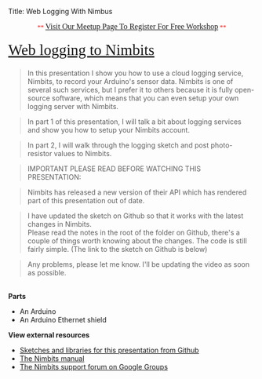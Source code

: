Title: Web Logging With Nimbus

<div class="jumbotron">
<div class="container-fluid">
<h2 class="section-title" data-lecture-id="276232" data-lecture-url="/courses/arduino-sbs/lectures/276232" data-next-lecture-id="276233" data-next-lecture-url="/courses/arduino-sbs/lectures/276233" data-previous-lecture-id="276230" data-previous-lecture-url="/courses/arduino-sbs/lectures/276230" id="lecture_heading" style="box-sizing: border-box; color: #333333; font-family: proxima; font-size: 31px; line-height: 41px; margin-bottom: 18px; margin-top: 10px; text-align: center;">
<span style="color: red; font-family: 'Times New Roman'; font-size: small; font-weight: normal; line-height: normal;">**&nbsp;</span><a href="http://www.meetup.com/TechmillDenton/" rel="nofollow" style="font-family: 'Times New Roman'; font-size: medium; font-weight: normal; line-height: normal; text-align: center;" target="_blank">Visit Our Meetup Page To Register For Free Workshop</a><span style="color: red; font-family: 'Times New Roman'; font-size: small; font-weight: normal; line-height: normal;">&nbsp;**</span></h2>
<h2 class="section-title" data-lecture-id="276232" data-lecture-url="/courses/arduino-sbs/lectures/276232" data-next-lecture-id="276233" data-next-lecture-url="/courses/arduino-sbs/lectures/276233" data-previous-lecture-id="276230" data-previous-lecture-url="/courses/arduino-sbs/lectures/276230" id="lecture_heading" style="box-sizing: border-box; color: #333333; font-family: Proxima; font-size: 31px; line-height: 41px; margin-bottom: 18px; margin-top: 10px;">
<span style="font-weight: normal;"><a href="http://txplore.tv/courses/arduino-sbs/lectures/276232?affcode=6107_xiz8dp9c" rel="nofollow" target="_blank">Web logging to Nimbits</a></span></h2>
<blockquote class="tr_bq">
In this presentation I show you how to use a cloud logging service, Nimbits, to record your Arduino's sensor data. Nimbits is one of several such services, but I prefer it to others because it is fully open-source software, which means that you can even setup your own logging server with Nimbits.</blockquote>
<blockquote class="tr_bq">
In part 1 of this presentation, I will talk a bit about logging services and show you how to setup your Nimbits account.</blockquote>
<blockquote class="tr_bq">
In part 2, I will walk through the logging sketch and post photo-resistor values to Nimbits.</blockquote>
<blockquote class="tr_bq">
IMPORTANT PLEASE READ BEFORE WATCHING THIS PRESENTATION:</blockquote>
<blockquote class="tr_bq">
Nimbits has released a new version of their API which has rendered part of this presentation out of date.</blockquote>
<blockquote class="tr_bq">
I have updated the sketch on Github so that it works with the latest changes in Nimbits.<br />
Please read the notes in the root of the folder on Github, there's a couple of things worth knowing about the changes. The code is still fairly simple. (The link to the sketch on Github is below)</blockquote>
<blockquote class="tr_bq">
Any problems, please let me know. I'll be updating the video as soon as possible.</blockquote>
<br />
<b>Parts</b><br />
<ul>
<li>An Arduino</li>
<li>An Arduino Ethernet shield</li>
</ul>
<div>
<b>View external resources</b><br />
<ul>
<li><a href="https://github.com/futureshocked/arduino_sbs/tree/master/Nimbits">Sketches and libraries for this presentation from Github</a></li>
<li><a href="https://docs.google.com/document/d/1aOEpfeJOtV-v0diDBAQ9e2hOjXhs0uInA2QE--OS8Pk/view">The Nimbits manual</a></li>
<li><a href="http://groups.google.com/group/nimbits">The Nimbits support forum on Google Groups</a></li>
</ul>
</div>

</div></div>